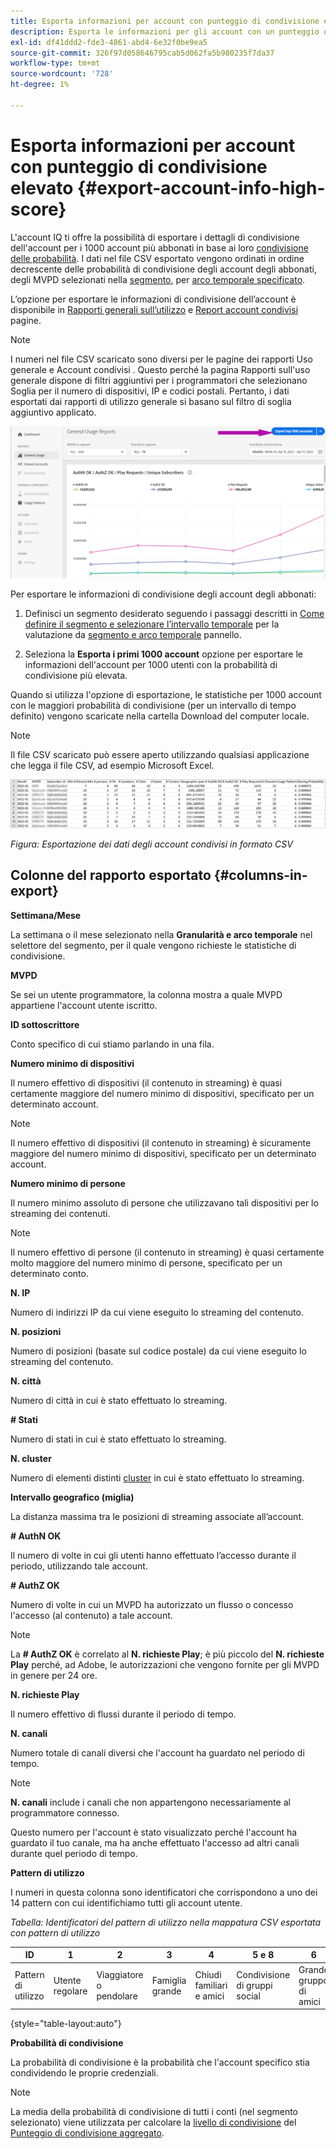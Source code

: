 ```yaml
---
title: Esporta informazioni per account con punteggio di condivisione elevato
description: Esporta le informazioni per gli account con un punteggio di condivisione elevato.
exl-id: df41ddd2-fde3-4861-abd4-6e32f0be9ea5
source-git-commit: 326f97d058646795cab5d062fa5b980235f7da37
workflow-type: tm+mt
source-wordcount: '728'
ht-degree: 1%

---
```


# Esporta informazioni per account con punteggio di condivisione elevato {#export-account-info-high-score}

L&#39;account IQ ti offre la possibilità di esportare i dettagli di condivisione dell&#39;account per i 1000 account più abbonati in base ai loro [condivisione delle probabilità](/help/AccountIQ/product-concepts.md#account-sharing-probability-def). I dati nel file CSV esportato vengono ordinati in ordine decrescente delle probabilità di condivisione degli account degli abbonati, degli MVPD selezionati nella [segmento](/help/AccountIQ/product-concepts.md#segment-def), per [arco temporale specificato](/help/AccountIQ/product-concepts.md#time-frame-def).

L’opzione per esportare le informazioni di condivisione dell’account è disponibile in [Rapporti generali sull’utilizzo](/help/AccountIQ/general-usage-reports.md) e [Report account condivisi](/help/AccountIQ/shared-acc-reports.md) pagine.

>[!NOTE]
>
>I numeri nel file CSV scaricato sono diversi per le pagine dei rapporti Uso generale e Account condivisi . Questo perché la pagina Rapporti sull&#39;uso generale dispone di filtri aggiuntivi per i programmatori che selezionano Soglia per il numero di dispositivi, IP e codici postali. Pertanto, i dati esportati dai rapporti di utilizzo generale si basano sul filtro di soglia aggiuntivo applicato.

![Opzione Esporta in uso generale](assets/export.png)

Per esportare le informazioni di condivisione degli account degli abbonati:

1. Definisci un segmento desiderato seguendo i passaggi descritti in [Come definire il segmento e selezionare l’intervallo temporale](/help/AccountIQ/howto-select-segment-timeframe.md) per la valutazione da [segmento e arco temporale](/help/AccountIQ/segments-timeframe.md) pannello.

1. Seleziona la **Esporta i primi 1000 account** opzione per esportare le informazioni dell&#39;account per 1000 utenti con la probabilità di condivisione più elevata.

Quando si utilizza l&#39;opzione di esportazione, le statistiche per 1000 account con le maggiori probabilità di condivisione (per un intervallo di tempo definito) vengono scaricate nella cartella Download del computer locale.

>[!NOTE]
>
>Il file CSV scaricato può essere aperto utilizzando qualsiasi applicazione che legga il file CSV, ad esempio Microsoft Excel.

![dati esportati in formato csv](assets/exported-csv.png)

*Figura: Esportazione dei dati degli account condivisi in formato CSV*

## Colonne del rapporto esportato {#columns-in-export}

**Settimana/Mese**

La settimana o il mese selezionato nella **Granularità e arco temporale** nel selettore del segmento, per il quale vengono richieste le statistiche di condivisione.

**MVPD**

Se sei un utente programmatore, la colonna mostra a quale MVPD appartiene l&#39;account utente iscritto.

**ID sottoscrittore**

Conto specifico di cui stiamo parlando in una fila.

**Numero minimo di dispositivi**

Il numero effettivo di dispositivi (il contenuto in streaming) è quasi certamente maggiore del numero minimo di dispositivi, specificato per un determinato account.

>[!NOTE]
>
>Il numero effettivo di dispositivi (il contenuto in streaming) è sicuramente maggiore del numero minimo di dispositivi, specificato per un determinato account.

**Numero minimo di persone**

Il numero minimo assoluto di persone che utilizzavano tali dispositivi per lo streaming dei contenuti.

>[!NOTE]
>
>Il numero effettivo di persone (il contenuto in streaming) è quasi certamente molto maggiore del numero minimo di persone, specificato per un determinato conto.

**N. IP**

Numero di indirizzi IP da cui viene eseguito lo streaming del contenuto.

**N. posizioni**

Numero di posizioni (basate sul codice postale) da cui viene eseguito lo streaming del contenuto.

**N. città**

Numero di città in cui è stato effettuato lo streaming.

**# Stati**

Numero di stati in cui è stato effettuato lo streaming.

**N. cluster**

Numero di elementi distinti [cluster](/help/AccountIQ/product-concepts.md#cluster-def) in cui è stato effettuato lo streaming.

**Intervallo geografico (miglia)**

La distanza massima tra le posizioni di streaming associate all’account.

**# AuthN OK**

Il numero di volte in cui gli utenti hanno effettuato l’accesso durante il periodo, utilizzando tale account.

**# AuthZ OK**

Numero di volte in cui un MVPD ha autorizzato un flusso o concesso l&#39;accesso (al contenuto) a tale account.

>[!NOTE]
>
>La **# AuthZ OK** è correlato al **N. richieste Play**; è più piccolo del **N. richieste Play** perché, ad Adobe, le autorizzazioni che vengono fornite per gli MVPD in genere per 24 ore.

**N. richieste Play**

Il numero effettivo di flussi durante il periodo di tempo.

**N. canali**

Numero totale di canali diversi che l&#39;account ha guardato nel periodo di tempo.

>[!NOTE]
>
>**N. canali** include i canali che non appartengono necessariamente al programmatore connesso.
>
>Questo numero per l&#39;account è stato visualizzato perché l&#39;account ha guardato il tuo canale, ma ha anche effettuato l&#39;accesso ad altri canali durante quel periodo di tempo.

**Pattern di utilizzo**

I numeri in questa colonna sono identificatori che corrispondono a uno dei 14 pattern con cui identifichiamo tutti gli account utente.

*Tabella: Identificatori del pattern di utilizzo nella mappatura CSV esportata con pattern di utilizzo*

| ID | 1 | 2 | 3 | 4 | 5 e 8 | 6 | 7 | 9 | 10 e 11 | 12 | 13 | 14 |
|---|---|---|---|---|---|---|---|---|---|---|---|---|
| Pattern di utilizzo | Utente regolare | Viaggiatore o pendolare | Famiglia grande | Chiudi familiari e amici | Condivisione di gruppi social | Grande gruppo di amici | Streaming simultaneo | Condivisione community | Comportamento incerto | Piccola famiglia | Seconda casa | Utilizzo anomalo |

{style="table-layout:auto"}

**Probabilità di condivisione**

La probabilità di condivisione è la probabilità che l&#39;account specifico stia condividendo le proprie credenziali.

>[!NOTE]
>
> La media della probabilità di condivisione di tutti i conti (nel segmento selezionato) viene utilizzata per calcolare la [livello di condivisione](/help/AccountIQ/dashboard.md#sharing-level) del [Punteggio di condivisione aggregato](/help/AccountIQ/dashboard.md#aggregated-sharing).
